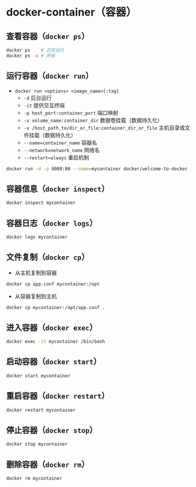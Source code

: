 # docker-container（容器）

## 查看容器（`docker ps`）

```sh
docker ps    # 正在运行
docker ps -a # 所有
```

## 运行容器（`docker run`）

- `docker run <options> <image_name>[:tag]`
  - `-d` 后台运行
  - `-it` 提供交互终端
  - `-p host_port:container_port` 端口映射
  - `-v volume_name:container_dir` 数据卷挂载（数据持久化）
  - `-v /host_path_to/dir_or_file:container_dir_or_file` 主机目录或文件挂载（数据持久化）
  - `--name=container_name` 容器名
  - `--network=network_name` 网络名
  - `--restart=always` 重启机制

```sh
docker run -d -p 8080:80 --name=mycontainer docker/welcome-to-docker
```

## 容器信息（`docker inspect`）

```sh
docker inspect mycontainer
```

## 容器日志（`docker logs`）

```sh
docker logs mycontainer
```

## 文件复制（`docker cp`）

- 从主机复制到容器

```sh
docker cp app.conf mycontainer:/opt
```

- 从容器复制到主机

```sh
docker cp mycontainer:/opt/app.conf .
```

## 进入容器（`docker exec`）

```sh
docker exec -it mycontainer /bin/bash
```

## 启动容器（`docker start`）

```sh
docker start mycontainer
```

## 重启容器（`docker restart`）

```sh
docker restart mycontainer
```

## 停止容器（`docker stop`）

```sh
docker stop mycontainer
```

## 删除容器（`docker rm`）

```sh
docker rm mycontainer
```
